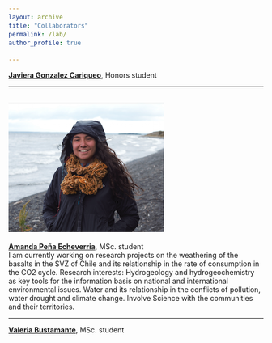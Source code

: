 ```yaml
---
layout: archive
title: "Collaborators"
permalink: /lab/
author_profile: true

---
```

<b><a href="javgonzc@gmail.com">Javiera Gonzalez Cariqueo</a></b>, Honors student

---

<br><img style="float: center;" src="/images/apena_web.png"></br>
<br><b><a href="amanda.pena@ug.uchile.cl">Amanda Peña Echeverria</a></b>, MSc. student</br>
I am currently working on research projects on the weathering of the basalts in the SVZ of Chile and its relationship in the rate of consumption in the CO2 cycle.
Research interests: Hydrogeology and hydrogeochemistry as key tools for the information basis on national and international environmental issues. Water and its relationship in the conflicts of pollution, water drought and climate change. Involve Science with the communities and their territories. 

---

<b><a href="valeria.bustamante@ug.uchile.cl">Valeria Bustamante</a></b>, MSc. student
